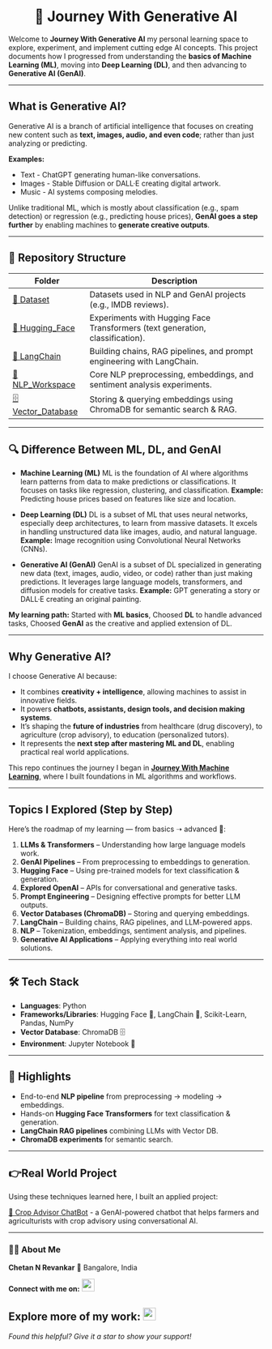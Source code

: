 <h1 align="center">🚀 Journey With Generative AI</h1>

Welcome to **Journey With Generative AI** my personal learning space to explore, experiment, and implement cutting edge AI concepts. This project documents how I progressed from understanding the **basics of Machine Learning (ML)**, moving into **Deep Learning (DL)**, and then advancing to **Generative AI (GenAI)**.

---

## What is Generative AI?

Generative AI is a branch of artificial intelligence that focuses on creating new content such as **text, images, audio, and even code**; rather than just analyzing or predicting.

**Examples:**

* Text - ChatGPT generating human-like conversations.
* Images - Stable Diffusion or DALL·E creating digital artwork.
* Music - AI systems composing melodies.

Unlike traditional ML, which is mostly about classification (e.g., spam detection) or regression (e.g., predicting house prices), **GenAI goes a step further** by enabling machines to **generate creative outputs**.

---

## 📂 Repository Structure

<div align="center">

| Folder                                                                                                         | Description                                                                   |
| -------------------------------------------------------------------------------------------------------------- | ----------------------------------------------------------------------------- |
| [📂 Dataset](https://github.com/Chetannrevankar/Journey_With_GenerativeAI/tree/main/Dataset)                   | Datasets used in NLP and GenAI projects (e.g., IMDB reviews).                 |
| [🤗 Hugging_Face](https://github.com/Chetannrevankar/Journey_With_GenerativeAI/tree/main/Hugging_Face)        | Experiments with Hugging Face Transformers (text generation, classification). |
| [🔗 LangChain](https://github.com/Chetannrevankar/Journey_With_GenerativeAI/tree/main/LangChain)               | Building chains, RAG pipelines, and prompt engineering with LangChain.        |
| [🧠 NLP_Workspace](https://github.com/Chetannrevankar/Journey_With_GenerativeAI/tree/main/NLP_Workspace)      | Core NLP preprocessing, embeddings, and sentiment analysis experiments.       |
| [🗄️ Vector_Database](https://github.com/Chetannrevankar/Journey_With_GenerativeAI/tree/main/Vector_Database) | Storing & querying embeddings using ChromaDB for semantic search & RAG.       |

</div>

---

## 🔍 Difference Between ML, DL, and GenAI

* **Machine Learning (ML)**
  ML is the foundation of AI where algorithms learn patterns from data to make predictions or classifications. It focuses on tasks like regression, clustering, and classification.
  **Example:** Predicting house prices based on features like size and location.

* **Deep Learning (DL)**
  DL is a subset of ML that uses neural networks, especially deep architectures, to learn from massive datasets. It excels in handling unstructured data like images, audio, and natural language.
  **Example:** Image recognition using Convolutional Neural Networks (CNNs).

* **Generative AI (GenAI)**
  GenAI is a subset of DL specialized in generating new data (text, images, audio, video, or code) rather than just making predictions. It leverages large language models, transformers, and diffusion models for creative tasks.
  **Example:** GPT generating a story or DALL·E creating an original painting.

**My learning path:**
Started with **ML basics**, Choosed **DL** to handle advanced tasks, Choosed **GenAI** as the creative and applied extension of DL.

---

## Why Generative AI?

I choose Generative AI because:

* It combines **creativity + intelligence**, allowing machines to assist in innovative fields.
* It powers **chatbots, assistants, design tools, and decision making systems**.
* It’s shaping the **future of industries** from healthcare (drug discovery), to agriculture (crop advisory), to education (personalized tutors).
* It represents the **next step after mastering ML and DL**, enabling practical real world applications.

This repo continues the journey I began in **[Journey With Machine Learning](https://github.com/Chetannrevankar/Journey_With_MachineLearning)**, where I built foundations in ML algorithms and workflows.

---

## Topics I Explored (Step by Step)

Here’s the roadmap of my learning — from basics ➝ advanced 🚀:

1. **LLMs & Transformers** – Understanding how large language models work.
2. **GenAI Pipelines** – From preprocessing to embeddings to generation.
3. **Hugging Face** – Using pre-trained models for text classification & generation.
4. **Explored OpenAI** – APIs for conversational and generative tasks.
5. **Prompt Engineering** – Designing effective prompts for better LLM outputs.
6. **Vector Databases (ChromaDB)** – Storing and querying embeddings.
7. **LangChain** – Building chains, RAG pipelines, and LLM-powered apps.
8. **NLP** – Tokenization, embeddings, sentiment analysis, and pipelines.
9. **Generative AI Applications** – Applying everything into real world solutions.

---

## 🛠️ Tech Stack

* **Languages**: Python
* **Frameworks/Libraries**: Hugging Face 🤗, LangChain 🔗, Scikit-Learn, Pandas, NumPy
* **Vector Database**: ChromaDB 🗄️
* **Environment**: Jupyter Notebook 📓

---

## 🌟 Highlights

* End-to-end **NLP pipeline** from preprocessing → modeling → embeddings.
* Hands-on **Hugging Face Transformers** for text classification & generation.
* **LangChain RAG pipelines** combining LLMs with Vector DB.
* **ChromaDB experiments** for semantic search.

---

## 👉Real World Project

Using these techniques learned here, I built an applied project:

 [🌾 Crop Advisor ChatBot](https://github.com/Chetannrevankar/Crop_Advisor_ChatBot) - a GenAI-powered chatbot that helps farmers and agriculturists with crop advisory using conversational AI.

---

### 👨‍💻 About Me

**Chetan N Revankar**
📍 Bangalore, India

**Connect with me on:** [<img src="https://img.shields.io/badge/LinkedIn-0077B5?style=for-the-badge&logo=linkedin&logoColor=white" height="25">](https://www.linkedin.com/in/chetannrevankar/)

**Explore more of my work:** [<img src="https://img.shields.io/badge/GitHub-181717?style=for-the-badge&logo=github&logoColor=white" height="25">](https://github.com/Chetannrevankar/)
---

*Found this helpful? Give it a star to show your support!*
